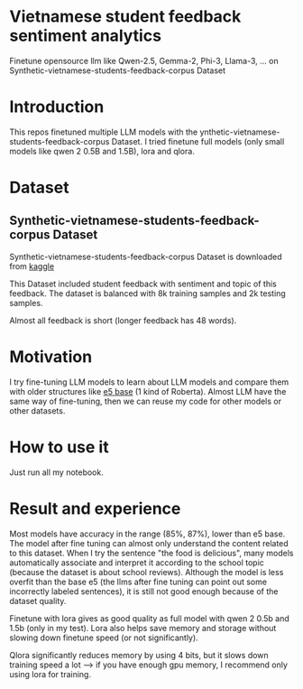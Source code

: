 # Vietnamese student feedback sentiment analytics
Finetune opensource llm like Qwen-2.5, Gemma-2, Phi-3, Llama-3, ... on Synthetic-vietnamese-students-feedback-corpus Dataset

# Introduction
This repos finetuned multiple LLM models with the ynthetic-vietnamese-students-feedback-corpus Dataset. I tried finetune full models (only small models like qwen 2 0.5B and 1.5B), lora and qlora.

# Dataset

## Synthetic-vietnamese-students-feedback-corpus Dataset

Synthetic-vietnamese-students-feedback-corpus Dataset is downloaded from [kaggle](https://www.kaggle.com/datasets/toreleon/synthetic-vietnamese-students-feedback-corpus/data)

This Dataset included student feedback with sentiment and topic of this feedback. The dataset is balanced with 8k training samples and 2k testing samples. 

Almost all feedback is short (longer feedback has 48 words).

# Motivation

I try fine-tuning LLM models to learn about LLM models and compare them with older structures like [e5 base](https://github.com/CVHvn/Vietnamese-text-classification) (1 kind of Roberta). Almost LLM have the same way of fine-tuning, then we can reuse my code for other models or other datasets.

# How to use it

Just run all my notebook.

# Result and experience

Most models have accuracy in the range (85%, 87%), lower than e5 base. The model after fine tuning can almost only understand the content related to this dataset. When I try the sentence "the food is delicious", many models automatically associate and interpret it according to the school topic (because the dataset is about school reviews). Although the model is less overfit than the base e5 (the llms after fine tuning can point out some incorrectly labeled sentences), it is still not good enough because of the dataset quality.

Finetune with lora gives as good quality as full model with qwen 2 0.5b and 1.5b (only in my test). Lora also helps save memory and storage without slowing down finetune speed (or not significantly).

Qlora significantly reduces memory by using 4 bits, but it slows down training speed a lot --> if you have enough gpu memory, I recommend only using lora for training.
